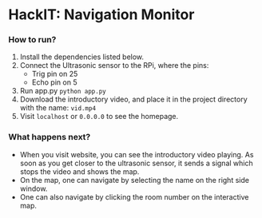 # HackIT: Navigation Monitor

### How to run?
1. Install the dependencies listed below.
2. Connect the Ultrasonic sensor to the RPi, where the pins:
    * Trig pin on 25
    * Echo pin on 5
3. Run app.py `python app.py`
4. Download the introductory video, and place it in the project directory with the name: `vid.mp4`
5. Visit `localhost` or `0.0.0.0` to see the homepage.

### What happens next?
* When you visit website, you can see the introductory video playing. As soon as you get closer to the ultrasonic sensor, it sends a signal which stops the video and shows the map.
* On the map, one can navigate by selecting the name on the right side window.
* One can also navigate by clicking the room number on the interactive map.

